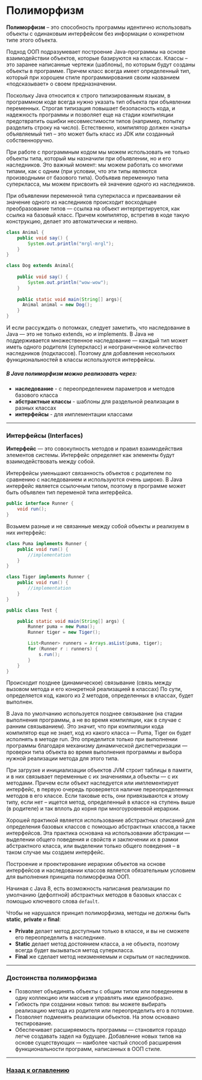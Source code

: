 # Полиморфизм

**Полиморфизм** – это способность программы идентично использовать объекты с
одинаковым интерфейсом без информации о конкретном типе этого объекта.

Подход ООП подразумевает построение Java-программы на основе взаимодействии объектов, которые базируются на классах.
Классы – это заранее написанные чертежи (шаблоны), по которым будут созданы объекты в программе.
Причем класс всегда имеет определенный тип, который при хорошем стиле программирования своим названием «подсказывает» о своем предназначении.

Поскольку Java относится к строго типизированным языкам, в программном коде всегда нужно указать тип объекта при объявлении переменных.
Строгая типизация повышает безопасность кода, и надежность программы и позволяет еще на стадии компиляции 
предотвратить ошибки несовместимости типов (например, попытку разделить строку на число).
Естественно, компилятор должен «знать» объявляемый тип – это может быть класс из JDK или созданный собственноручно. 

При работе с программным кодом мы можем использовать не только объекты типа,
который мы назначили при объявлении, но и его наследников.
Это важный момент: мы можем работать со многими типами, как с одним
(при условии, что эти типы являются производными от базового типа).
Ообъявив переменную типа суперкласса, мы можем присвоить ей значение одного из наследников. 

При объявлении переменной типа суперкласса и присваивании ей значение одного из наследников происходит восходящее преобразование типов — 
ссылка на объект интерпретируется, как ссылка на базовый класс. 
Причем компилятор, встретив в коде такую конструкцию, делает это автоматически и неявно.

```java
class Animal {
    public void say() {
        System.out.println("mrgl-mrgl");
    }
}

class Dog extends Animal{
    
    public void say() {
        System.out.println("wow-wow");
    }
    
    public static void main(String[] args){
      Animal animal = new Dog();
    }
}
```

И если рассуждать о потомках, следует заметить, что наследование в Java — это не только extends, но и implements.
В Java не поддерживается множественное наследование — каждый тип может иметь одного родителя (суперкласс) 
и неограниченное количество наследников (подклассов).
Поэтому для добавления нескольких функциональностей в классы используются интерфейсы. 

##### В Java полиморфизм можно реализовать через:

-   **наследование** - с переопределением параметров и методов базового класса
-   **абстрактные классы** - шаблоны для раздельной реализации в разных классах
-   **интерфейсы** - для имплементации классами

---

### Интерфейсы (Interfaces)

**Интерфейс** — это совокупность методов и правил взаимодействия элементов системы.
Интерфейс определяет как элементы будут взаимодействовать между собой.

Интерфейсы уменьшают связанность объектов с родителем по сравнению с наследованием и используются очень широко.
В Java интерфейс является ссылочным типом, поэтому в программе может быть объявлен тип переменой типа интерфейса.

```java
public interface Runner {
    void run();
}
```

Возьмем разные и не связанные между собой объекты и реализуем в них интерфейс:

```java
class Puma implements Runner {
    public void run() {
        //implementation 
    }
}

class Tiger implements Runner {
    public void run() {
        //implementation
    }
}

public class Test {

    public static void main(String[] args) {
        Runner puma = new Puma();
        Runner tiger = new Tiger();

        List<Runner> runners = Arrays.asList(puma, tiger);
        for (Runner r : runners) {
            s.run();
        }
    }
}
```

Происходит позднее (динамическое) связывание (связь между вызовом метода и его конкретной реализацией в классах) 
По сути, определяется код, какого из 2 методов, определенных в классах, будет выполнен.

В Java по умолчанию используется позднее связывание (на стадии выполнения программы, а не во время компиляции, как в случае с ранним связыванием).
Это значит, что при компиляции кода компилятор еще не знает, код из какого класса — Puma, Tiger он будет исполнять в методе run.
Это определится только при выполнении программы благодаря механизму динамической диспетчеризации — 
проверки типа объекта во время выполнения программы и выбора нужной реализации метода для этого типа. 

При загрузке и инициализации объектов JVM строит таблицы в памяти, и в них связывает переменные с их значениями,а объекты — с их методами.
Причем если объект наследуется или имплементирует интерфейс, в первую очередь проверяется наличие переопределенных методов в его классе.
Если таковые есть, они привязываются к этому типу, если нет – ищется метод,
определенный в классе на ступень выше (в родителе) и так вплоть до корня при многоуровневой иерархии.

Хорошей практикой является использование абстрактных описаний для определения базовых классов с помощью абстрактных классов,а также интерфейсов. 
Эта практика основана на использовании абстракции — выделении общего поведения и свойств и заключении их в рамки абстрактного класса,
или выделении только общего поведения – в таком случае мы создаем интерфейс. 

Построение и проектирование иерархии объектов на основе интерфейсов и наследовании классов 
является обязательным условием для выполнения принципа полиморфизма ООП. 

Начиная с Java 8, есть возможность написания реализации по умолчанию (дефолтной) абстрактных методов в базовых классах с помощью ключевого слова `default`. 

Чтобы не нарушался принцип полиморфизма, методы не должны быть **static**, **private** и **final**:

-   **Private** делает метод доступным только в классе, и вы не сможете его переопределить в наследнике.
-   **Static** делает метод достоянием класса, а не объекта, поэтому всегда будет вызываться метод суперкласса.
-   **Final** же сделает метод неизменяемым и скрытым от наследников. 

---

### Достоинства полиморфизма

-   Позволяет объединять объекты с общим типом или поведением в одну коллекцию или массив и управлять ими единообразно.
-   Гибкость при создании новых типов: вы можете выбирать реализацию метода из родителя или переопределить его в потомке.
-   Позволяет подменять реализации объектов.
    На этом основано тестирование.
-   Обеспечивает расширяемость программы — становится гораздо легче создавать задел на будущее.
    Добавление новых типов на основе существующих — наиболее частый способ расширения функциональности программ, написанных в ООП стиле.

---

### [Назад к оглавлению](./README.md)

